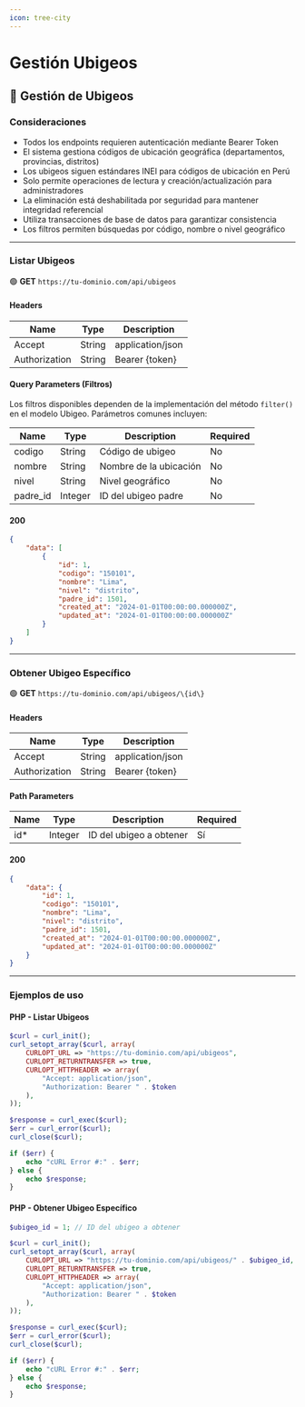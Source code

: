 ```yaml
---
icon: tree-city
---
```


# Gestión Ubigeos

## 📍 Gestión de Ubigeos

### Consideraciones

* Todos los endpoints requieren autenticación mediante Bearer Token
* El sistema gestiona códigos de ubicación geográfica (departamentos, provincias, distritos)
* Los ubigeos siguen estándares INEI para códigos de ubicación en Perú
* Solo permite operaciones de lectura y creación/actualización para administradores
* La eliminación está deshabilitada por seguridad para mantener integridad referencial
* Utiliza transacciones de base de datos para garantizar consistencia
* Los filtros permiten búsquedas por código, nombre o nivel geográfico

***

### Listar Ubigeos

🟢 **GET** `https://tu-dominio.com/api/ubigeos`

#### Headers

| Name          | Type   | Description      |
| ------------- | ------ | ---------------- |
| Accept        | String | application/json |
| Authorization | String | Bearer \{token\}   |

#### Query Parameters (Filtros)

Los filtros disponibles dependen de la implementación del método `filter()` en el modelo Ubigeo. Parámetros comunes incluyen:

| Name      | Type    | Description            | Required |
| --------- | ------- | ---------------------- | -------- |
| codigo    | String  | Código de ubigeo       | No       |
| nombre    | String  | Nombre de la ubicación | No       |
| nivel     | String  | Nivel geográfico       | No       |
| padre\_id | Integer | ID del ubigeo padre    | No       |

#### 200

```json
{
    "data": [
        {
            "id": 1,
            "codigo": "150101",
            "nombre": "Lima",
            "nivel": "distrito",
            "padre_id": 1501,
            "created_at": "2024-01-01T00:00:00.000000Z",
            "updated_at": "2024-01-01T00:00:00.000000Z"
        }
    ]
}
```

***

### Obtener Ubigeo Específico

🟢 **GET** `https://tu-dominio.com/api/ubigeos/\{id\}`

#### Headers

| Name          | Type   | Description      |
| ------------- | ------ | ---------------- |
| Accept        | String | application/json |
| Authorization | String | Bearer \{token\}   |

#### Path Parameters

| Name | Type    | Description             | Required |
| ---- | ------- | ----------------------- | -------- |
| id\* | Integer | ID del ubigeo a obtener | Sí       |

#### 200

```json
{
    "data": {
        "id": 1,
        "codigo": "150101",
        "nombre": "Lima",
        "nivel": "distrito",
        "padre_id": 1501,
        "created_at": "2024-01-01T00:00:00.000000Z",
        "updated_at": "2024-01-01T00:00:00.000000Z"
    }
}
```

***

### Ejemplos de uso

#### PHP - Listar Ubigeos

```php
$curl = curl_init();
curl_setopt_array($curl, array(
    CURLOPT_URL => "https://tu-dominio.com/api/ubigeos",
    CURLOPT_RETURNTRANSFER => true,
    CURLOPT_HTTPHEADER => array(
        "Accept: application/json",
        "Authorization: Bearer " . $token
    ),
));

$response = curl_exec($curl);
$err = curl_error($curl);
curl_close($curl);

if ($err) {
    echo "cURL Error #:" . $err;
} else {
    echo $response;
}
```

#### PHP - Obtener Ubigeo Específico

```php
$ubigeo_id = 1; // ID del ubigeo a obtener

$curl = curl_init();
curl_setopt_array($curl, array(
    CURLOPT_URL => "https://tu-dominio.com/api/ubigeos/" . $ubigeo_id,
    CURLOPT_RETURNTRANSFER => true,
    CURLOPT_HTTPHEADER => array(
        "Accept: application/json",
        "Authorization: Bearer " . $token
    ),
));

$response = curl_exec($curl);
$err = curl_error($curl);
curl_close($curl);

if ($err) {
    echo "cURL Error #:" . $err;
} else {
    echo $response;
}
```
